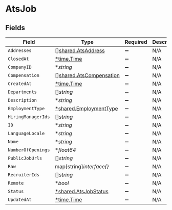 # AtsJob


## Fields

| Field                                                                     | Type                                                                      | Required                                                                  | Description                                                               |
| ------------------------------------------------------------------------- | ------------------------------------------------------------------------- | ------------------------------------------------------------------------- | ------------------------------------------------------------------------- |
| `Addresses`                                                               | [][shared.AtsAddress](../../../pkg/models/shared/atsaddress.md)           | :heavy_minus_sign:                                                        | N/A                                                                       |
| `ClosedAt`                                                                | [*time.Time](https://pkg.go.dev/time#Time)                                | :heavy_minus_sign:                                                        | N/A                                                                       |
| `CompanyID`                                                               | **string*                                                                 | :heavy_minus_sign:                                                        | N/A                                                                       |
| `Compensation`                                                            | [][shared.AtsCompensation](../../../pkg/models/shared/atscompensation.md) | :heavy_minus_sign:                                                        | N/A                                                                       |
| `CreatedAt`                                                               | [*time.Time](https://pkg.go.dev/time#Time)                                | :heavy_minus_sign:                                                        | N/A                                                                       |
| `Departments`                                                             | []*string*                                                                | :heavy_minus_sign:                                                        | N/A                                                                       |
| `Description`                                                             | **string*                                                                 | :heavy_minus_sign:                                                        | N/A                                                                       |
| `EmploymentType`                                                          | [*shared.EmploymentType](../../../pkg/models/shared/employmenttype.md)    | :heavy_minus_sign:                                                        | N/A                                                                       |
| `HiringManagerIds`                                                        | []*string*                                                                | :heavy_minus_sign:                                                        | N/A                                                                       |
| `ID`                                                                      | **string*                                                                 | :heavy_minus_sign:                                                        | N/A                                                                       |
| `LanguageLocale`                                                          | **string*                                                                 | :heavy_minus_sign:                                                        | N/A                                                                       |
| `Name`                                                                    | **string*                                                                 | :heavy_minus_sign:                                                        | N/A                                                                       |
| `NumberOfOpenings`                                                        | **float64*                                                                | :heavy_minus_sign:                                                        | N/A                                                                       |
| `PublicJobUrls`                                                           | []*string*                                                                | :heavy_minus_sign:                                                        | N/A                                                                       |
| `Raw`                                                                     | map[string]*interface{}*                                                  | :heavy_minus_sign:                                                        | N/A                                                                       |
| `RecruiterIds`                                                            | []*string*                                                                | :heavy_minus_sign:                                                        | N/A                                                                       |
| `Remote`                                                                  | **bool*                                                                   | :heavy_minus_sign:                                                        | N/A                                                                       |
| `Status`                                                                  | [*shared.AtsJobStatus](../../../pkg/models/shared/atsjobstatus.md)        | :heavy_minus_sign:                                                        | N/A                                                                       |
| `UpdatedAt`                                                               | [*time.Time](https://pkg.go.dev/time#Time)                                | :heavy_minus_sign:                                                        | N/A                                                                       |